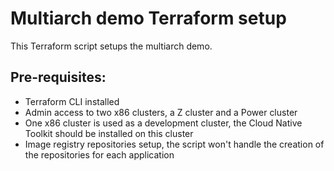 # Multiarch demo Terraform setup

This Terraform script setups the multiarch demo.

## Pre-requisites:

- Terraform CLI installed
- Admin access to two x86 clusters, a Z cluster and a Power cluster
- One x86 cluster is used as a development cluster, the Cloud Native Toolkit should be installed on this cluster
- Image registry repositories setup, the script won't handle the creation of the repositories for each application
